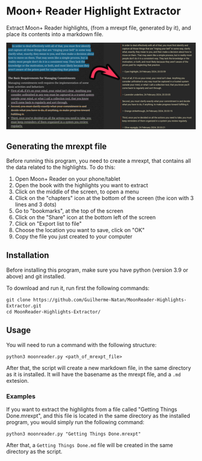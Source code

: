 # Moon+ Reader Highlight Extractor

Extract Moon+ Reader highlights, (from a mrexpt file, generated by it), and place its contents into a markdown file.

![](example.png)

## Generating the mrexpt file

Before running this program, you need to create a mrexpt, that contains all the data related to the highlights. To do this:

1. Open Moon+ Reader on your phone/tablet
2. Open the book with the highlights you want to extract
3. Click on the middle of the screen, to open a menu
4. Click on the "chapters" icon at the bottom of the screen (the icon with 3 lines and 3 dots)
5. Go to "bookmarks", at the top of the screen
6. Click on the "Share" icon at the bottom left of the screen
7. Click on "Export list to file"
8. Choose the location you want to save, click on "OK"
9. Copy the file you just created to your computer

## Installation

Before installing this program, make sure you have python (version 3.9 or above) and git installed.

To download and run it, run first the following commands:
```
git clone https://github.com/Guilherme-Natan/MoonReader-Highlights-Extractor.git
cd MoonReader-Highlights-Extractor/
```

## Usage

You will need to run a command with the following structure:
```
python3 moonreader.py <path_of_mrexpt_file>
```

After that, the script will create a new markdown file, in the same directory as it is installed. It will have the basename as the mrexpt file, and a `.md` extesion.

### Examples

If you want to extract the highlights from a file called "Getting Things Done.mrexpt", and this file is located in the same directory as the installed program, you would simply run the following command:

```
python3 moonreader.py "Getting Things Done.mrexpt"
```

After that, a `Getting Things Done.md` file will be created in the same directory as the script.
